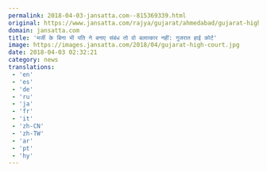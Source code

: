 ```yaml
---
permalink: 2018-04-03-jansatta.com--815369339.html
original: https://www.jansatta.com/rajya/gujarat/ahmedabad/gujarat-high-court-gave-relief-to-man-accused-of-raping-his-wife/619882/
domain: jansatta.com
title: 'मर्जी के बिना भी पति ने बनाए संबंध तो वो बलात्कार नहीं: गुजरात हाई कोर्ट'
image: https://images.jansatta.com/2018/04/gujarat-high-court.jpg
date: 2018-04-03 02:32:21
category: news
translations: 
 - 'en'
 - 'es'
 - 'de'
 - 'ru'
 - 'ja'
 - 'fr'
 - 'it'
 - 'zh-CN'
 - 'zh-TW'
 - 'ar'
 - 'pt'
 - 'hy'
---
```



